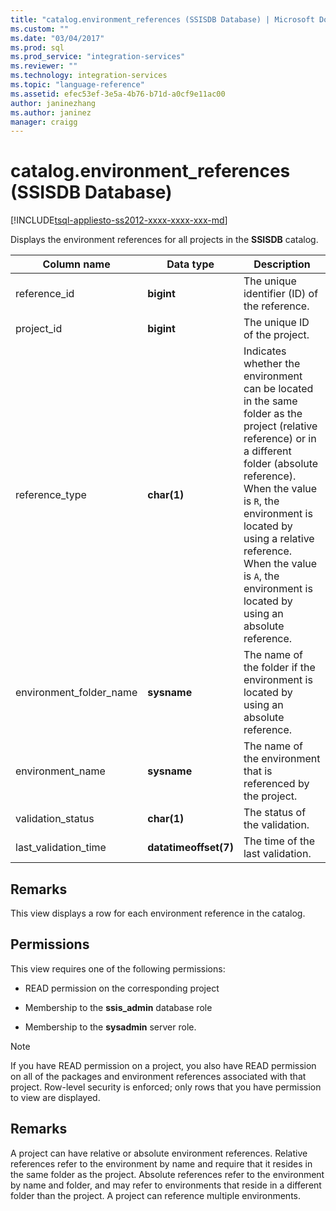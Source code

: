 ```yaml
---
title: "catalog.environment_references (SSISDB Database) | Microsoft Docs"
ms.custom: ""
ms.date: "03/04/2017"
ms.prod: sql
ms.prod_service: "integration-services"
ms.reviewer: ""
ms.technology: integration-services
ms.topic: "language-reference"
ms.assetid: efec53ef-3e5a-4b76-b71d-a0cf9e11ac00
author: janinezhang
ms.author: janinez
manager: craigg
---
```

# catalog.environment_references (SSISDB Database)
[!INCLUDE[tsql-appliesto-ss2012-xxxx-xxxx-xxx-md](../../includes/tsql-appliesto-ss2012-xxxx-xxxx-xxx-md.md)]

  Displays the environment references for all projects in the **SSISDB** catalog.  
  
|Column name|Data type|Description|  
|-----------------|---------------|-----------------|  
|reference_id|**bigint**|The unique identifier (ID) of the reference.|  
|project_id|**bigint**|The unique ID of the project.|  
|reference_type|**char(1)**|Indicates whether the environment can be located in the same folder as the project (relative reference) or in a different folder (absolute reference). When the value is `R`, the environment is located by using a relative reference. When the value is `A`, the environment is located by using an absolute reference.|  
|environment_folder_name|**sysname**|The name of the folder if the environment is located by using an absolute reference.|  
|environment_name|**sysname**|The name of the environment that is referenced by the project.|  
|validation_status|**char(1)**|The status of the validation.|  
|last_validation_time|**datatimeoffset(7)**|The time of the last validation.|  
  
## Remarks  
 This view displays a row for each environment reference in the catalog.  
  
## Permissions  
 This view requires one of the following permissions:  
  
-   READ permission on the corresponding project  
  
-   Membership to the **ssis_admin** database role  
  
-   Membership to the **sysadmin** server role.  
  
> [!NOTE]  
>  If you have READ permission on a project, you also have READ permission on all of the packages and environment references associated with that project. Row-level security is enforced; only rows that you have permission to view are displayed.  
  
## Remarks  
 A project can have relative or absolute environment references. Relative references refer to the environment by name and require that it resides in the same folder as the project. Absolute references refer to the environment by name and folder, and may refer to environments that reside in a different folder than the project. A project can reference multiple environments.  
  
  
